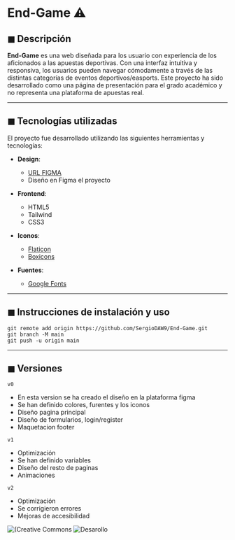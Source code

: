# End-Game ⚠️

## ◼ Descripción

**End-Game** es una web diseñada para los usuario con experiencia de los aficionados a las apuestas deportivas. Con una interfaz intuitiva y responsiva, los usuarios pueden navegar cómodamente a través de las distintas categorías de eventos deportivos/easports. Este proyecto ha sido desarrollado como una página de presentación para el grado académico y no representa una plataforma de apuestas real.

---

## ◼ Tecnologías utilizadas

El proyecto fue desarrollado utilizando las siguientes herramientas y tecnologías:

- **Design**:
  - [URL FIGMA](https://www.figma.com/design/8dRmG0WfDxDan8Gqow55w6/Proyecto-Final-Figma?node-id=0-1&t=8wQfagN2pUsw27FI-1)
  - Diseño en Figma el proyecto

- **Frontend**:
  - HTML5
  - Tailwind
  - CSS3
  
- **Iconos**:
  - [Flaticon](https://www.flaticon.es/)
  - [Boxicons](https://boxicons.com/)

- **Fuentes**:
  - [Google Fonts](https://fonts.google.com/)
  
---

## ◼ Instrucciones de instalación y uso

```
git remote add origin https://github.com/SergioDAW9/End-Game.git
git branch -M main
git push -u origin main
```
---

## ◼ Versiones
```
v0
```
- En esta version se ha creado el diseño en la plataforma figma
- Se han definido colores, furentes y los iconos
- Diseño pagina principal
- Diseño de formularios, login/register
- Maquetacion footer

```
v1
```
- Optimización 
- Se han definido variables
- Diseño del resto de paginas
- Animaciones

```
v2
```
- Optimización 
- Se corrigieron errores
- Mejoras de accesibilidad

![(Creative Commons](https://img.shields.io/badge/license-creativecommons-lightgrey)
![Desarollo](https://img.shields.io/badge/version-v0-blue)
